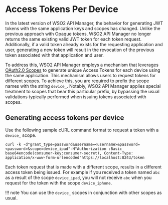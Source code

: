 # Access Tokens Per Device

In the latest version of WSO2 API Manager, the behavior for generating JWT tokens with the same application keys and scopes has changed. Unlike the previous approach with Opaque tokens, WSO2 API Manager no longer returns the same existing valid JWT token for each token request. Additionally, if a valid token already exists for the requesting application and user, generating a new token will result in the revocation of the previous token associated with that application and user.

To address this, WSO2 API Manager employs a mechanism that leverages [OAuth2.0 Scopes]({{base_path}}/design/api-security/oauth2/oauth2-scopes/fine-grained-access-control-with-oauth-scopes/#fine-grained-access-control-with-oauth-scopes) to generate unique Access Tokens for each device using the same application. This mechanism allows users to request tokens for different scopes. To achieve this, you are required to prefix the scope names with the string `device_`. Notably, WSO2 API Manager applies special treatment to scopes that bear this particular prefix, by bypassing the usual validations typically performed when issuing tokens associated with scopes.


## Generating access tokens per device

Use the following sample cURL command format to request a token with a `device_` scope.

```
curl -k -d"grant_type=password&username=<username>&password=<password>&scope=device_ipad"-H"Authorization :Basic base64encode(consumer-key:consumer-secret), Content-Type: application/x-www-form-urlencoded"https://localhost:8243/token
```

Each token request that is made with a different scope, results in a different access token being issued. For example if you received a token named `abc` as a result of the scope `device_ipad`, you will not receive `abc` when you request for the token with the scope `device_iphone`. 

!!! note
    You can use the `device_` scopes in conjunction with other scopes as usual.
